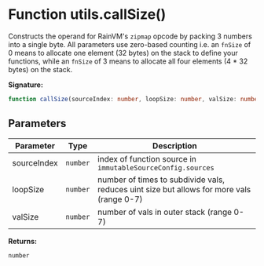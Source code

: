
# Function utils.callSize()

Constructs the operand for RainVM's `zipmap` opcode by packing 3 numbers into a single byte. All parameters use zero-based counting i.e. an `fnSize` of 0 means to allocate one element (32 bytes) on the stack to define your functions, while an `fnSize` of 3 means to allocate all four elements (4 \* 32 bytes) on the stack.

<b>Signature:</b>

```typescript
function callSize(sourceIndex: number, loopSize: number, valSize: number): number;
```

## Parameters

|  Parameter | Type | Description |
|  --- | --- | --- |
|  sourceIndex | `number` | index of function source in `immutableSourceConfig.sources` |
|  loopSize | `number` | number of times to subdivide vals, reduces uint size but allows for more vals (range 0-7) |
|  valSize | `number` | number of vals in outer stack (range 0-7) |

<b>Returns:</b>

`number`

